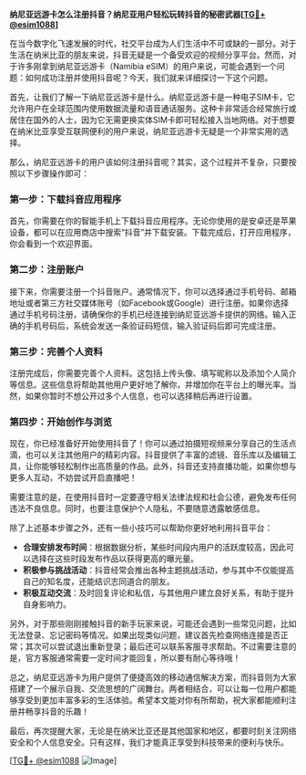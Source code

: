 **纳尼亚远游卡怎么注册抖音？纳尼亚用户轻松玩转抖音的秘密武器[[TG💪+ @esim1088](https://t.me/s/esim1088)]**

在当今数字化飞速发展的时代，社交平台成为人们生活中不可或缺的一部分。对于生活在纳米比亚的朋友来说，抖音无疑是一个备受欢迎的视频分享平台。然而，对于许多刚拿到纳尼亚远游卡（Namibia eSIM）的用户来说，可能会遇到一个问题：如何成功注册并使用抖音呢？今天，我们就来详细探讨一下这个问题。

首先，让我们了解一下纳尼亚远游卡是什么。纳尼亚远游卡是一种电子SIM卡，它允许用户在全球范围内使用数据流量和语音通话服务。这种卡非常适合经常旅行或居住在国外的人士，因为它无需更换实体SIM卡即可轻松接入当地网络。对于想要在纳米比亚享受互联网便利的用户来说，纳尼亚远游卡无疑是一个非常实用的选择。

那么，纳尼亚远游卡的用户该如何注册抖音呢？其实，这个过程并不复杂，只要按照以下步骤操作即可：

### 第一步：下载抖音应用程序

首先，你需要在你的智能手机上下载抖音应用程序。无论你使用的是安卓还是苹果设备，都可以在应用商店中搜索“抖音”并下载安装。下载完成后，打开应用程序，你会看到一个欢迎界面。

### 第二步：注册账户

接下来，你需要注册一个抖音账户。通常情况下，你可以选择通过手机号码、邮箱地址或者第三方社交媒体账号（如Facebook或Google）进行注册。如果你选择通过手机号码注册，请确保你的手机已经连接到纳尼亚远游卡提供的网络。输入正确的手机号码后，系统会发送一条验证码短信，输入验证码后即可完成注册。

### 第三步：完善个人资料

注册完成后，你需要完善个人资料。这包括上传头像、填写昵称以及添加个人简介等信息。这些信息将帮助其他用户更好地了解你，并增加你在平台上的曝光率。当然，如果你暂时不想公开过多个人信息，也可以选择稍后再进行设置。

### 第四步：开始创作与浏览

现在，你已经准备好开始使用抖音了！你可以通过拍摄短视频来分享自己的生活点滴，也可以关注其他用户的精彩内容。抖音提供了丰富的滤镜、音乐库以及编辑工具，让你能够轻松制作出高质量的作品。此外，抖音还支持直播功能，如果你想与更多人互动，不妨尝试开启直播吧！

需要注意的是，在使用抖音时一定要遵守相关法律法规和社会公德，避免发布任何违法不良信息。同时，也要注意保护个人隐私，不要随意透露敏感信息。

除了上述基本步骤之外，还有一些小技巧可以帮助你更好地利用抖音平台：

- **合理安排发布时间**：根据数据分析，某些时间段内用户的活跃度较高，因此可以选择在这些时段发布作品以获得更高的曝光量。
- **积极参与挑战活动**：抖音经常会推出各种主题挑战活动，参与其中不仅能提高自己的知名度，还能结识志同道合的朋友。
- **积极互动交流**：及时回复评论和私信，与其他用户建立良好关系，有助于提升自身影响力。

另外，对于那些刚刚接触抖音的新手玩家来说，可能还会遇到一些常见问题，比如无法登录、忘记密码等情况。如果出现类似问题，建议首先检查网络连接是否正常；其次可以尝试退出重新登录；最后还可以联系客服寻求帮助。不过需要注意的是，官方客服通常需要一定时间才能回复，所以要有耐心等待哦！

总之，纳尼亚远游卡为用户提供了便捷高效的移动通信解决方案，而抖音则为大家搭建了一个展示自我、交流思想的广阔舞台。两者相结合，可以让每一位用户都能够享受到更加丰富多彩的生活体验。希望本文能对你有所帮助，祝大家都能顺利注册并畅享抖音的乐趣！

最后，再次提醒大家，无论是在纳米比亚还是其他国家和地区，都要时刻关注网络安全和个人信息安全。只有这样，我们才能真正享受到科技带来的便利与快乐。

[[TG💪+ @esim1088](https://t.me/s/esim1088) ![Image](https://i.postimg.cc/4NQfJmqS/Snipaste-2025-05-13-00-14-12.png)]